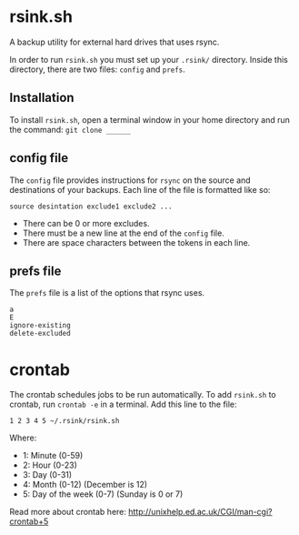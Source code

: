 # rsink.sh

A backup utility for external hard drives that uses rsync.

In order to run `rsink.sh` you must set up your `.rsink/` directory. Inside this directory, there are two files: `config` and `prefs`.

## Installation

To install `rsink.sh`, open a terminal window in your home directory and run the command: `git clone ______`

## config file

The `config` file provides instructions for `rsync` on the source and destinations of your backups. Each line of the file is formatted like so:

```
source desintation exclude1 exclude2 ...

```

* There can be 0 or more excludes.
* There must be a new line at the end of the `config` file.
* There are space characters between the tokens in each line.

## prefs file

The `prefs` file is a list of the options that rsync uses.

```
a
E
ignore-existing
delete-excluded

```

# crontab

The crontab schedules jobs to be run automatically. To add `rsink.sh` to crontab, run `crontab -e` in a terminal. Add this line to the file:

```
1 2 3 4 5 ~/.rsink/rsink.sh
```

Where:
* 1: Minute (0-59)
* 2: Hour (0-23)
* 3: Day (0-31)
* 4: Month (0-12) (December is 12)
* 5: Day of the week (0-7) (Sunday is 0 or 7)

Read more about crontab here: http://unixhelp.ed.ac.uk/CGI/man-cgi?crontab+5